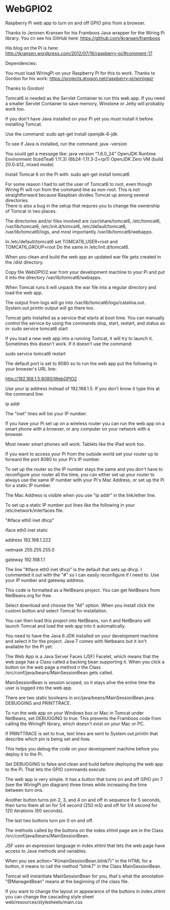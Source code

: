 WebGPIO2
========

Raspberry Pi web app to turn on and off GPIO pins from a browser.

Thanks to Jeronen Kransen for his Framboos Java wrapper for the Wiring Pi library.  You cn see his GitHub here:
https://github.com/jkransen/framboos

His blog on the Pi is here: http://jkransen.wordpress.com/2012/07/16/raspberry-pi/#comment-17

Dependencies:

You must load WiringPi on your Raspberry Pi for this to work.  Thanks to Gordon for his work: 
https://projects.drogon.net/raspberry-pi/wiringpi/

Thanks to Gordon!

Tomcat6 is needed as the Servlet Container to run this web app.  If you need a smaller Servlet Container to save memory,
Winstone or Jetty will probably work too.

If you don't have Java installed on your Pi yet you must install it before installing Tomcat.

Use the command: sudo apt-get install openjdk-6-jdk

To see if Java is installed, run the command: java -version

You sould get a message like: 
java version "1.6.0_24"
OpenJDK Runtime Environment (IcedTea6 1.11.3) (6b24-1.11.3-2+rpi1)
OpenJDK Zero VM (build 20.0-b12, mixed mode)

Install Tomcat 6 on the Pi with: sudo apt-get install tomcat6

For some reason I had to set the user of Tomcat6 to root, even though Wiring Pi will run from the command line as 
non-root.  This is not straightforward because Raspbian divides Tomcat up among several directories.  
There is also a bug in the setup that requres you to change the ownership of Tomcat in two places.

The directories and/or files involved are /usr/share/tomcat6, /etc/tomcat6, /var/lib/tomcat6, /etc/init.d/tomcat6, 
/etc/default/tomcat6, /var/lib/tomcat6/logs, and most importantly /var/lib/tomcat6/webapps.

In /etc/default/tomcat6 set TOMCAT6_USER=root and TOMCAT6_GROUP=root
Do the same in /etc/init.d/tomcat6.

When you clean and build the web app an updated war file gets created in the /dist directory.

Copy file WebGPIO2.war from your development machine to your Pi and put it into the directory /var/lib/tomcat6/webapps.

When Tomcat runs it will unpack the war file into a regular directory and load the web app.

The output from logs will go into /var/lib/tomcat6/logs/catalina.out.
System.out.println output will go there too.

Tomcat gets installed as a service that starts at boot time.  You can manually control the service by using the 
commands stop, start, restart, and status as in:
sudo service tomcat6 start

If you load a new web app into a running Tomcat, it will try to launch it.  Sometimes this doesn't work.  If it 
doesn't use the command:

sudo service tomcat6 restart

The default port is set to 8080 so to run the web app put the following in your browser's URL line:

http://192.168.1.5:8080/WebGPIO2

Use your ip address instead of 192.168.1.5.  If you don't know it type this at the command line:

ip addr

The "inet" lines will list your IP number.

If you have your Pi set up on a wireless router you can run the web app on a smart phone with a browser, or any 
computer on your network with a browser.

Most newer smart phones will work.  Tablets like the iPad work too.

If you want to access your Pi from the outside world set your router up to forward the port 8080 to your Pi's IP number.

To set up the router so the IP number stays the same and you don't have to reconfigure your router all the time, you can 
either set up your router to always use the same IP number with your Pi's Mac Address, or set up the Pi for a static IP number.

The Mac Address is visible when you use "ip addr" in the link/ether line.

To set up a static IP number put lines like the following in your /etc/network/interfaces file.

"#iface eth0 inet dhcp"

iface eth0 inet static

address 192.168.1.222

netmask 255.255.255.0

gateway 192.168.1.1


The line "#iface eth0 inet dhcp" is the default that sets up dhcp.  I commented it out with the "#" so I can easily 
reconfigure if I need to.  Use your IP number and gateway address.


This code is formatted as a NetBeans project.  You can get NetBeans from NetBeans.org for free.

Select download and choose the "All" option.  When you install click the custom button and select Tomcat 
for installation.

You can then load this project into NetBeans, run it and NetBeans will launch Tomcat and load the web app into it automatically.

You need to have the Java 6 JDK installed on your development machine and select it for the project.  Java 7 comes with 
Netbeans but it isn't available for the Pi yet.

The Web App is a Java Server Faces (JSF) Facelet, which means that the web page has a Class called a backing bean supporting it.
When you click a button on the web page a method n the Class /src/conf/java/beans/MainSessionBean gets called.

MainSessionBean is session scoped, so it stays alive the entire time the user is logged into the web app.

There are two static booleans in src/java/beans/MainSessionBean.java: DEBUGGING and PRINTTRACE.

To run the web app on your Windows box or Mac in Tomcat under NetBeans, set DEBUGGING to true.  This prevents the 
Framboos code from calling the WiringPi library, which doesn't exist on your Mac or PC.

If PRINTTRACE is set to true, text lines are sent to System.out.println that describe which pin is being set and how.  

This helps you debug the code on your development machine before you deploy it to the Pi.

Set DEBUGGING to false and clean and build before deploying the web app to the Pi.  That lets the GPIO commands execute.

The web app is very simple.  It has a button that turns on and off GPIO pin 7 (see the WiringPi pin diagram) three times 
while increasing the time between turn ons.

Another button turns pin 2, 3, and 4 on and off in sequence for 5 seconds, then turns them all on for 1/4 second (250 mS) and 
off for 1/4 second for 120 iterations (60 seconds).

The last two buttons turn pin 0 on and off.

The methods called by the buttons on the index.xhtml page are in the Class /src/conf/java/beans/MainSessionBean.

JSF uses an expression language in index.xhtml that lets the web page have access to Java methods and variables.

When you see action="#{mainSessionBean.blink7}" in the HTML for a button, it means to call the method "blink7" in the 
Class MainSessionBean.

Tomcat will instantiate MainSessionBean for you, that's what the annotation "@ManagedBean" means at the beginning of 
the class file.

If you want to change the layout or appearance of the buttons in index.xhtml you can change the cascading style sheet 
web/resources/stylesheets/main.css

